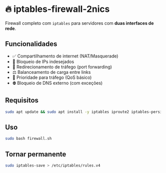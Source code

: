 # 🔥 iptables-firewall-2nics

Firewall completo com `iptables` para servidores com **duas interfaces de rede**.

## Funcionalidades
- ✅ Compartilhamento de internet (NAT/Masquerade)
- 🚫 Bloqueio de IPs indesejados
- 🔁 Redirecionamento de tráfego (port forwarding)
- ⚖️ Balanceamento de carga entre links
- 🎯 Prioridade para tráfego (QoS básico)
- ⛔ Bloqueio de DNS externo (com exceções)

## Requisitos
```bash
sudo apt update && sudo apt install -y iptables iproute2 iptables-persistent
```

## Uso
```bash
sudo bash firewall.sh
```

## Tornar permanente
```bash
sudo iptables-save > /etc/iptables/rules.v4
```